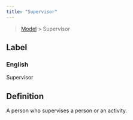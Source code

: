 ```yaml
---
title: "Supervisor"
---
```


> [Model](../../) > Supervisor

## Label

### English
Supervisor


## Definition
A person who supervises a person or an activity. 


    

